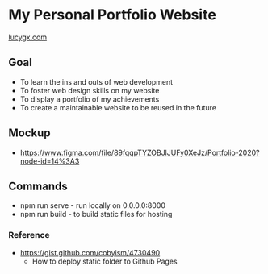 # My Personal Portfolio Website
[lucygx.com](lucygx.com)

## Goal
* To learn the ins and outs of web development
* To foster web design skills on my website
* To display a portfolio of my achievements
* To create a maintainable website to be reused in the future

## Mockup
* https://www.figma.com/file/89fqqpTYZOBJlJUFy0XeJz/Portfolio-2020?node-id=14%3A3

## Commands
* npm run serve - run locally on 0.0.0.0:8000
* npm run build - to build static files for hosting

### Reference
* https://gist.github.com/cobyism/4730490
  * How to deploy static folder to Github Pages


